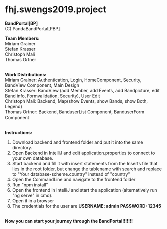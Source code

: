 # fhj.swengs2019.project

<b>BandPortal[BP]</b> <br />
(C) PandaBandPortal[PBP]

<b>Team Members:</b><br />
Miriam Grainer<br />
Stefan Krasser<br />
Christoph Mali<br />
Thomas Ortner<br /><br />

<b>Work Distributions:</b><br />
Miriam Grainer: Authentication, Login, HomeComponent, Security, BandView Component, Main Design<br />
Stefan Krasser: BandView (add Member, add Events, add Bandpicture, edit Band info, Formvalidation, Security), User Edit<br />
Christoph Mali: Backend, Map(show Events, show Bands, show Both, Legend) <br />
Thomas Ortner: Backend, BanduserList Component, BanduserForm Component<br /><br />

<b>Instructions:</b><br /> 
1. Download backend and frontend folder and put it into the same directory.<br /> 
2. Open Backend in IntelliJ and edit application.properties to connect to your own database.<br /> 
3. Start backend and fill it with insert statements from the Inserts file that lies in the root folder, but change the tablename with search and replace to "Your database-scheme.country" instead of "country" <br /> 
4. Open the CommandLine and navigate to the frontend folder<br /> 
5. Run "npm install"<br /> 
6. Open the frontend in IntelliJ and start the application (alternatively run "ng serve" in cmd).<br /> 
7. Open it in a browser<br /> 
8. The credentials for the user are <b>USERNAME: admin PASSWORD: 12345</b><br /> 

<br /><b>Now you can start your journey through the BandPortal!!!!!!!</b><br /> 
